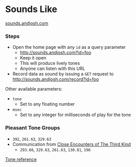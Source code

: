 Sounds Like
===
[sounds.andjosh.com](http://sounds.andjosh.com)

### Steps
- Open the home page with any `id` as a query parameter
    - http://sounds.andjosh.com?id=foo
    - Keep it open 
    - This will produce lively tones
    - Anyone can listen with this URL
- Record data as sound by issuing a `GET` request to http://sounds.andjosh.com/record?id=foo

Other available parameters:
- `tone`
    - Set to any floating number
- `msec`
    - Set to any integer for milliseconds of play for the tone

### Pleasant Tone Groups
- `392`, `261.63`, `329.63`
- Communication from [Close Encounters of The Third Kind](http://www.ars-nova.com/Theory%20Q&A/Q35.html)
    - `293.66`, `329.63`, `261.63`, `130.81`, `196`

[Tone reference](http://www.phy.mtu.edu/~suits/notefreqs.html)
